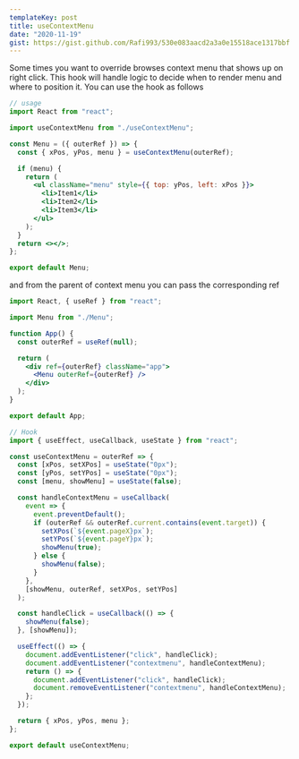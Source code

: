 ```yaml
---
templateKey: post
title: useContextMenu
date: "2020-11-19"
gist: https://gist.github.com/Rafi993/530e083aacd2a3a0e15518ace1317bbf
---
```


Some times you want to override browses context menu that shows up on right click.
This hook will handle logic to decide when to render menu and where to position it.
You can use the hook as follows

```jsx
// usage
import React from "react";

import useContextMenu from "./useContextMenu";

const Menu = ({ outerRef }) => {
  const { xPos, yPos, menu } = useContextMenu(outerRef);

  if (menu) {
    return (
      <ul className="menu" style={{ top: yPos, left: xPos }}>
        <li>Item1</li>
        <li>Item2</li>
        <li>Item3</li>
      </ul>
    );
  }
  return <></>;
};

export default Menu;
```

and from the parent of context menu you can pass the corresponding ref

```jsx
import React, { useRef } from "react";

import Menu from "./Menu";

function App() {
  const outerRef = useRef(null);

  return (
    <div ref={outerRef} className="app">
      <Menu outerRef={outerRef} />
    </div>
  );
}

export default App;
```

```javascript
// Hook
import { useEffect, useCallback, useState } from "react";

const useContextMenu = outerRef => {
  const [xPos, setXPos] = useState("0px");
  const [yPos, setYPos] = useState("0px");
  const [menu, showMenu] = useState(false);

  const handleContextMenu = useCallback(
    event => {
      event.preventDefault();
      if (outerRef && outerRef.current.contains(event.target)) {
        setXPos(`${event.pageX}px`);
        setYPos(`${event.pageY}px`);
        showMenu(true);
      } else {
        showMenu(false);
      }
    },
    [showMenu, outerRef, setXPos, setYPos]
  );

  const handleClick = useCallback(() => {
    showMenu(false);
  }, [showMenu]);

  useEffect(() => {
    document.addEventListener("click", handleClick);
    document.addEventListener("contextmenu", handleContextMenu);
    return () => {
      document.addEventListener("click", handleClick);
      document.removeEventListener("contextmenu", handleContextMenu);
    };
  });

  return { xPos, yPos, menu };
};

export default useContextMenu;

```